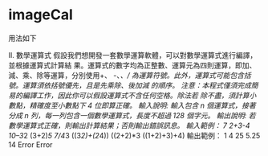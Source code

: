# imageCal
用法如下

II. 數學運算式
假設我們想開發一套數學運算軟體，可以對數學運算式進行編譯，並根據運算式計算結
果。運算式的數字均為正整數、運算元為四則運算，即加、減、乘、除等運算，分別使用+、
-、*、/ 為運算符號。此外，運算式可能包含括號。運算須依括號優先，且是先乘除、後加減
的順序。
注意：本程式僅須完成簡易的編譯工作，因此你可以假設運算式不含任何空格。除法若
除不盡，須計算小數點，精確度至小數點下 4 位即算正確。
輸入說明:
輸入包含 n 個運算式，接著分成 n 列，每一列包含一個數學運算式，長度不超過 128 個字元。
輸出說明:
若數學運算式正確，則輸出計算結果；否則輸出錯誤訊息。
輸入範例：
7
2+3-4
10–3*2
(3+2)*5
7/4*3
((3*2)+(2*4))
((2+2)*3
((1+2)+3)+4)
輸出範例：
1
4
25
5.25
14
Error
Error
